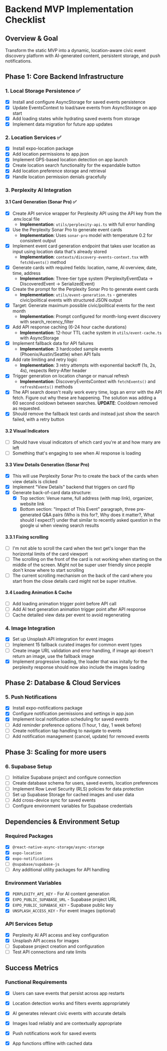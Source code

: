 # Backend MVP Implementation Checklist

## Overview & Goal
Transform the static MVP into a dynamic, location-aware civic event discovery platform with AI-generated content, persistent storage, and push notifications.

## Phase 1: Core Backend Infrastructure

### 1. Local Storage Persistence ✅
- [x] Install and configure AsyncStorage for saved events persistence
- [x] Update EventsContext to load/save events from AsyncStorage on app start
- [x] Add loading states while hydrating saved events from storage
- [x] Implement data migration for future app updates

### 2. Location Services ✅
- [x] Install expo-location package
- [x] Add location permissions to app.json
- [x] Implement GPS-based location detection on app launch
- [x] Create location search functionality for the expandable button
- [x] Add location preference storage and retrieval
- [x] Handle location permission denials gracefully

### 3. Perplexity AI Integration
#### 3.1 Card Generation (Sonar Pro) ✅
- [x] Create API service wrapper for Perplexity API using the API key from the .env.local file
  - **Implementation**: `utils/perplexity-api.ts` with full error handling
- [x] Use the Perplexity Sonar Pro to generate event cards
  - **Implementation**: Uses `sonar-pro` model with temperature 0.2 for consistent output
- [x] Implement event card generation endpoint that takes user location as input using location data that's already stored
  - **Implementation**: `contexts/discovery-events-context.tsx` with `fetchEvents()` method
- [x] Generate cards with required fields: location, name, AI overview, date, time, address
  - **Implementation**: Three-tier type system (PerplexityEventData → DiscoveredEvent → SerializedEvent)
- [x] Create the prompt for the Perplexity Sonar Pro to generate event cards
  - **Implementation**: `utils/event-generation.ts` - generates civic/political events with structured JSON output
- [x] Target: Generate maximum possible civic/political events for the next month
  - **Implementation**: Prompt configured for month-long event discovery with search_recency_filter
- [x] Add API response caching (6-24 hour cache durations)
  - **Implementation**: 12-hour TTL cache system in `utils/event-cache.ts` with AsyncStorage
- [x] Implement fallback data for API failures
  - **Implementation**: 3 hardcoded sample events (Phoenix/Austin/Seattle) when API fails
- [x] Add rate limiting and retry logic
  - **Implementation**: 3 retry attempts with exponential backoff (1s, 2s, 4s), respects Retry-After header
- [x] Trigger generation on location change or manual refresh
  - **Implementation**: DiscoveryEventsContext with `fetchEvents()` and `refreshEvents()` methods
- [x] The API search doesn't really work every time, logs an error with the API fetch. Figure out why these are happening. The solution was adding a 60 second cooldown between searches. **UPDATE**: Cooldown removed as requested.
- [x] Should remove the fallback test cards and instead just show the search failed, with a retry button

#### 3.2 Visual Indicators
- [ ] Should have visual indicators of which card you're at and how many are left
- [ ] Something that's engaging to see when AI response is loading 

#### 3.3 View Details Generation (Sonar Pro)
- [x] This will use Perplexity Sonar Pro to create the back of the cards when view details is clicked
- [x] Implement "View Details" backend that triggers on card flip
- [x] Generate back-of-card data structure:
  - [x] Top section: Venue name, full address (with map link), organizer, website link
  - [x] Bottom section: "Impact of This Event" paragraph, three pre-generated Q&A pairs (Who is this for?, Why does it matter?, What should I expect?) under that similar to recently asked question in the google ui when viewing search results 

#### 3.3.1 Fixing scrolling 
- [ ]  I'm not able to scroll the card when the text get's longer than the horizontal limits of the card viewport
- [ ] The scrolling on the front of the card is not working when starting on the middle of the screen. Might not be super user friendly since people don't know where to start scrolling 
- [ ] The current scrolling mechanism on the back of the card where you start from the close details card might not be super intuitive.

#### 3.4 Loading Animation & Cache
- [ ] Add loading animation trigger point before API call
- [ ] Add AI text generation animation trigger point after API response
- [ ] Cache detailed view data per event to avoid regenerating

### 4. Image Integration
- [x] Set up Unsplash API integration for event images
- [ ] Implement 15 fallback curated images for common event types
- [ ] Create image URL validation and error handling, if image api doesn't return an image, use the fallback image
- [x] Implement progressive loading, the loader that was initally for the perplexity response should now also include the images loading

## Phase 2: Database & Cloud Services

### 5. Push Notifications
- [x] Install expo-notifications package
- [x] Configure notification permissions and settings in app.json
- [x] Implement local notification scheduling for saved events
- [ ] Add reminder preference options (1 hour, 1 day, 1 week before)
- [ ] Create notification tap handling to navigate to events
- [ ] Add notification management (cancel, update) for removed events

## Phase 3: Scaling for more users

### 6. Supabase Setup
- [ ] Initialize Supabase project and configure connection
- [ ] Create database schema for users, saved events, location preferences
- [ ] Implement Row Level Security (RLS) policies for data protection
- [ ] Set up Supabase Storage for cached images and user data
- [ ] Add cross-device sync for saved events
- [ ] Configure environment variables for Supabase credentials

## Dependencies & Environment Setup

### Required Packages
- [x] `@react-native-async-storage/async-storage`
- [x] `expo-location`
- [x] `expo-notifications`
- [ ] `@supabase/supabase-js`
- [ ] Any additional utility packages for API handling

### Environment Variables
- [x] `PERPLEXITY_API_KEY` - For AI content generation
- [x] `EXPO_PUBLIC_SUPABASE_URL` - Supabase project URL
- [x] `EXPO_PUBLIC_SUPABASE_KEY` - Supabase public key
- [x] `UNSPLASH_ACCESS_KEY` - For event images (optional)

### API Services Setup
- [x] Perplexity AI API access and key configuration
- [x] Unsplash API access for images
- [ ] Supabase project creation and configuration
- [ ] Test API connections and rate limits

## Success Metrics

### Functional Requirements
- [x] Users can save events that persist across app restarts
- [x] Location detection works and filters events appropriately
- [x] AI generates relevant civic events with accurate details
- [x] Images load reliably and are contextually appropriate
- [x] Push notifications work for saved events
- [x] App functions offline with cached data

